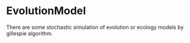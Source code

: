 # EvolutionModel

There are some stochastic simulation of evolution or ecology models by gillespie algorithm.
